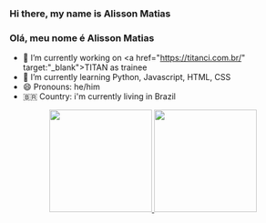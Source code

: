 ### Hi there, my name is Alisson Matias
### Olá, meu nome é Alisson Matias


- 🔭 I’m currently working on <a href="https://titanci.com.br/" target:"_blank">TITAN</a> as trainee
- 🌱 I’m currently learning Python, Javascript, HTML, CSS
- 😄 Pronouns: he/him
- :brazil: Country: i'm currently living in Brazil

<div align="center">
  <a href="https://github.com/Alissonmds00">
  <img height="180em" src="https://github-readme-stats.vercel.app/api?username=Alissonmds00&show_icons=true&theme=dracula&include_all_commits=true&count_private=true"/>
  <img height="180em" src="https://github-readme-stats.vercel.app/api/top-langs/?username=Alissonmds00&layout=compact&langs_count=7&theme=dracula"/>
</div>


